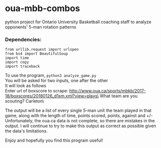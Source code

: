 # oua-mbb-combos
python project for Ontario University Basketball coaching staff to analyze opponents' 5-man rotation patterns

### Dependencies:
```
from urllib.request import urlopen
from bs4 import BeautifulSoup
import time
import copy
import traceback
```
To use the program, `python3 analyze_game.py`\
You will be asked for two inputs, one after the other\
It will look as follows\
Enter url of boxscore to scrape: http://www.oua.ca/sports/mbkb/2017-18/boxscores/20180126_d1sm.xml?view=plays\
What team are you scouting? Carleton\

The output will be a list of every single 5-man unit the team played in that game, along with the length of time, points scored, points, against and +/-\
Unfortunately, the oua.ca data is not complete, so there are mistakes in the output. I will continue to try to make this output as correct as possible given the data's limitations.

Enjoy and hopefully you find this program useful!
